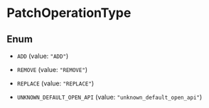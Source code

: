 

# PatchOperationType

## Enum


* `ADD` (value: `"ADD"`)

* `REMOVE` (value: `"REMOVE"`)

* `REPLACE` (value: `"REPLACE"`)

* `UNKNOWN_DEFAULT_OPEN_API` (value: `"unknown_default_open_api"`)



